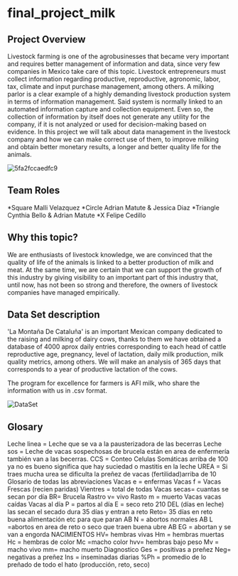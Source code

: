 # final_project_milk

## Project Overview 

Livestock farming is one of the agrobusinesses that became very important and requires better management of information and data, since very few companies in Mexico take care of this topic. Livestock entrepreneurs must collect information regarding productive, reproductive, agronomic, labor, tax, climate and input purchase management, among others. A milking parlor is a clear example of a highly demanding livestock production system in terms of information management. Said system is normally linked to an automated information capture and collection equipment. Even so, the collection of information by itself does not generate any utility for the company, if it is not analyzed or used for decision-making based on evidence. In this project we will talk about data management in the livestock company and how we can make correct use of them, to improve milking and obtain better monetary results, a longer and better quality life for the animals.

![5fa2fccaedfc9](https://user-images.githubusercontent.com/96633294/168599396-1a142209-efeb-47b2-bb9b-0fbfa8c9238f.jpeg)

## Team Roles

*Square Malli Velazquez
*Circle Adrian Matute & Jessica Diaz
*Triangle Cynthia Bello & Adrian Matute
*X Felipe Cedillo

## Why this topic?

We are enthusiasts of livestock knowledge, we are convinced that the quality of life of the animals is linked to a better production of milk and meat. At the same time, we are certain that we can support the growth of this industry by giving visibility to an important part of this industry that, until now, has not been so strong and therefore, the owners of livestock companies have managed empirically.

## Data Set description 

'La Montaña De Cataluña' is an important Mexican company dedicated to the raising and milking of dairy cows, thanks to them we have obtained a database of 4000 aprox daily entries corresponding to each head of cattle reproductive age, pregnancy, level of lactation, daily milk production, milk quality metrics, among others. We will make an analysis of 365 days that corresponds to a year of productive lactation of the cows.

The program for excellence for farmers is AFI milk, who share the information with us in .csv format.

![DataSet](https://user-images.githubusercontent.com/96633294/168600785-3c5ab065-c448-4012-9b70-6ff5caef67dd.png)



## Glosary

Leche linea = Leche que se va a la pausterizadora de las becerras
Leche sos = Leche de vacas sospechosas de brucela están en area de enfermería también van a las becerras.
CCS = Conteo Celulas Somáticas arriba de 100 ya no es bueno significa que hay suciedad o mastitis en la leche
UREA = Si traes mucha urea se dificulta la preñez de vacas (fertilidad)arriba de 10 
Glosario de todas las abreviaciones 
Vacas e = enfermas
Vacas f = Vacas Frescas (recien paridas)
Vientres = total de todas
Vacas secas= cuantas se secan por día
BR= Brucela
Rastro v= vivo
Rasto m = muerto
Vacas vacas caídas
Vacas al día 
P = partos al día
E = seco reto 
210 DEL (días en leche) las secan el secado dura 35 días y entran a reto
Reto= 35 días en reto buena alimentación etc para que paran
AB N = abortos normales
AB L =abortos en area de reto o seco que traen buena ubre 
AB EG = abortan y se van a engorda
NACIMIENTOS
HV= hembras vivas
Hm = hembras muertas
Hc = hembras de color
Mc =macho color
hvv= hembras bajo peso
Mv = macho vivo
mm= macho muerto
Diagnostico
Ges = positivas a preñez
Neg= negativas a preñez
Ins = inseminadas diarias
%Ph = promedio de lo preñado de todo el hato (producción, reto, seco)
